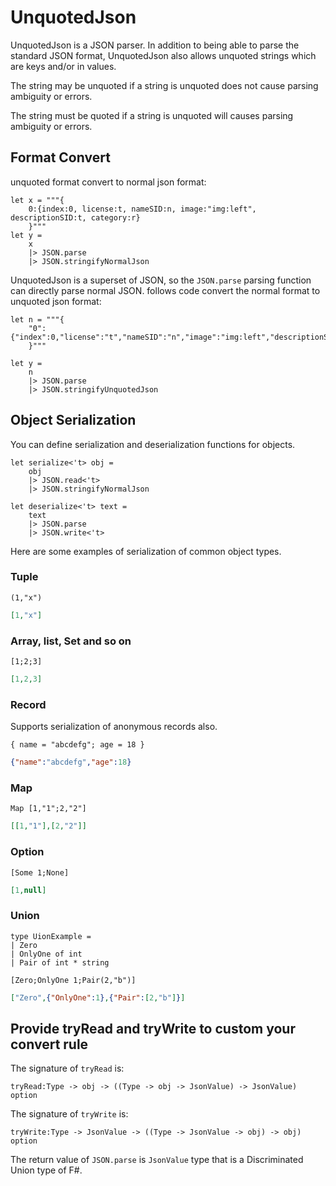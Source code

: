 # UnquotedJson

UnquotedJson is a JSON parser. In addition to being able to parse the standard JSON format, UnquotedJson also allows unquoted strings which are keys and/or in values.

The string may be unquoted if a string is unquoted does not cause parsing ambiguity or errors.

The string must be quoted if a string is unquoted will causes parsing ambiguity or errors.

## Format Convert

unquoted format convert to normal json format:

```F#
let x = """{
    0:{index:0, license:t, nameSID:n, image:"img:left", descriptionSID:t, category:r}
    }"""
let y = 
    x
    |> JSON.parse
    |> JSON.stringifyNormalJson
```

UnquotedJson is a superset of JSON, so the `JSON.parse` parsing function can directly parse normal JSON. follows code convert the normal format to unquoted json format:

```F#
let n = """{
    "0":{"index":0,"license":"t","nameSID":"n","image":"img:left","descriptionSID":"t","category":"r"}
    }"""

let y = 
    n
    |> JSON.parse
    |> JSON.stringifyUnquotedJson
```

## Object Serialization

You can define serialization and deserialization functions for objects.

```F#
let serialize<'t> obj =
    obj
    |> JSON.read<'t>
    |> JSON.stringifyNormalJson

let deserialize<'t> text =
    text
    |> JSON.parse 
    |> JSON.write<'t>
```

Here are some examples of serialization of common object types.

### Tuple

```F#
(1,"x")
```

```json
[1,"x"]
```

### Array, list, Set and so on

```F#
[1;2;3]
```

```json
[1,2,3]
```

### Record

Supports serialization of anonymous records also.

```F#
{ name = "abcdefg"; age = 18 }
```

```json
{"name":"abcdefg","age":18}
```

### Map

```F#
Map [1,"1";2,"2"]
```

```json
[[1,"1"],[2,"2"]]
```

### Option

```F#
[Some 1;None]
```

```json
[1,null]
```

### Union

```F#
type UionExample =
| Zero
| OnlyOne of int
| Pair of int * string

[Zero;OnlyOne 1;Pair(2,"b")]

```

```json
["Zero",{"OnlyOne":1},{"Pair":[2,"b"]}]
```

## Provide tryRead and tryWrite to custom your convert rule

The signature of `tryRead` is:

```F#
tryRead:Type -> obj -> ((Type -> obj -> JsonValue) -> JsonValue) option
```

The signature of `tryWrite` is:

```F#
tryWrite:Type -> JsonValue -> ((Type -> JsonValue -> obj) -> obj) option
```

The return value of `JSON.parse` is `JsonValue` type that is a Discriminated Union type of F#.
